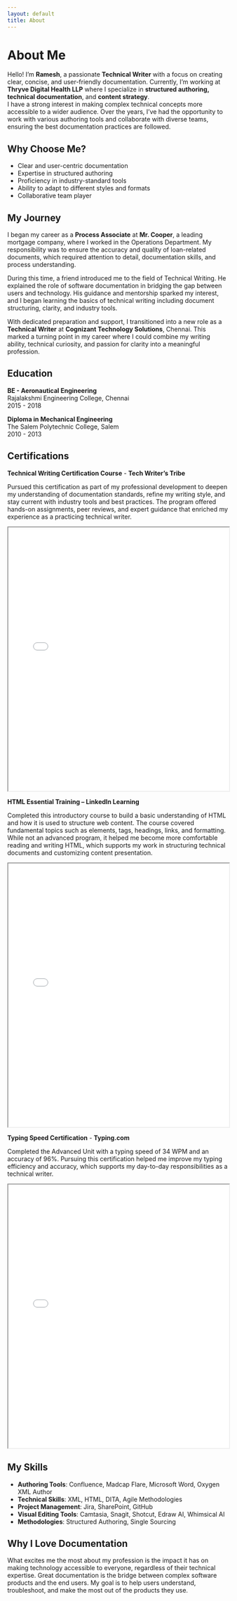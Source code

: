 ```yaml
---
layout: default
title: About
---
```


# About Me

Hello! I’m **Ramesh**, a passionate **Technical Writer** with a focus on creating clear, concise, and user-friendly documentation. Currently, I’m working at **Thryve Digital Health LLP** where I specialize in **structured authoring, technical documentation**, and **content strategy**.  
I have a strong interest in making complex technical concepts more accessible to a wider audience. Over the years, I’ve had the opportunity to work with various authoring tools and collaborate with diverse teams, ensuring the best documentation practices are followed.

## Why Choose Me?
- Clear and user-centric documentation
- Expertise in structured authoring
- Proficiency in industry-standard tools
- Ability to adapt to different styles and formats
- Collaborative team player  

## My Journey

I began my career as a **Process Associate** at **Mr. Cooper**, a leading mortgage company, where I worked in the Operations Department. My responsibility was to ensure the accuracy and quality of loan-related documents, which required attention to detail, documentation skills, and process understanding.

During this time, a friend introduced me to the field of Technical Writing. He explained the role of software documentation in bridging the gap between users and technology. His guidance and mentorship sparked my interest, and I began learning the basics of technical writing including document structuring, clarity, and industry tools.

With dedicated preparation and support, I transitioned into a new role as a **Technical Writer** at **Cognizant Technology Solutions**, Chennai. This marked a turning point in my career where I could combine my writing ability, technical curiosity, and passion for clarity into a meaningful profession.

## Education

**BE - Aeronautical Engineering**   
Rajalakshmi Engineering College, Chennai  
2015 - 2018

**Diploma in Mechanical Engineering**   
The Salem Polytechnic College, Salem  
2010 - 2013

## Certifications

**Technical Writing Certification Course** - **Tech Writer’s Tribe**

Pursued this certification as part of my professional development to deepen my understanding of documentation standards, refine my writing style, and stay current with industry tools and best practices. The program offered hands-on assignments, peer reviews, and expert guidance that enriched my experience as a practicing technical writer.

<iframe src="documents/Ramesh_TWT_Cert.pdf" width="100%" height="600px">
    This browser does not support PDFs. Please download the PDF to view it:
    <a href="documents/Ramesh_TWT_Cert.pdf">Download PDF</a>.
</iframe>

<br>

**HTML Essential Training – LinkedIn Learning**  

Completed this introductory course to build a basic understanding of HTML and how it is used to structure web content. The course covered fundamental topics such as elements, tags, headings, links, and formatting. While not an advanced program, it helped me become more comfortable reading and writing HTML, which supports my work in structuring technical documents and customizing content presentation.  

<iframe src="documents/HTML_Cert.pdf" width="100%" height="600px">
    This browser does not support PDFs. Please download the PDF to view it:
    <a href="documents/HTML_Cert.pdf">Download PDF</a>.
</iframe>  

<br>

**Typing Speed Certification** - **Typing.com**

Completed the Advanced Unit with a typing speed of 34 WPM and an accuracy of 96%. Pursuing this certification helped me improve my typing efficiency and accuracy, which supports my day-to-day responsibilities as a technical writer.

<iframe src="documents/Touch_typing_Cert.pdf" width="100%" height="600px">
    This browser does not support PDFs. Please download the PDF to view it:
    <a href="documents/Touch_typing_Cert.pdf">Download PDF</a>.
</iframe>  

## My Skills

- **Authoring Tools**: Confluence, Madcap Flare, Microsoft Word, Oxygen XML Author
- **Technical Skills**: XML, HTML, DITA, Agile Methodologies
- **Project Management**: Jira, SharePoint, GitHub
- **Visual Editing Tools**: Camtasia, Snagit, Shotcut, Edraw AI, Whimsical AI
- **Methodologies**: Structured Authoring, Single Sourcing
 
## Why I Love Documentation

What excites me the most about my profession is the impact it has on making technology accessible to everyone, regardless of their technical expertise. Great documentation is the bridge between complex software products and the end users. My goal is to help users understand, troubleshoot, and make the most out of the products they use.


